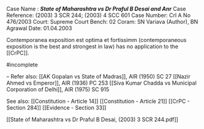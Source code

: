 Case Name : ***State of Maharashtra vs Dr Praful B Desai and Anr***
Case Reference: (2003) 3 SCR 244; (2003) 4 SCC 601
Case Number: Crl A No 476/2003
Court: Supreme Court
Bench:  02
Coram: SN Variava (Author), BN Agrawal
Date: 01.04.2003

Contemporanea exposition est optima et fortissimm (contemporaneous exposition is the best and strongest in law) has no application to the [[CrPC]].

#incomplete 

–
Refer also:
[[AK Gopalan vs State of Madras]], AIR (1950) SC 27
[[Nazir Ahmed vs Emperor]], AIR (1936) PC 253
[[Siva Kumar Chadda vs Municipal Corporation of Delhi]], AIR (1975) SC 915

See also:
[[Constitution - Article 14]]
[[Constitution - Article 21]]
[[CrPC - Section 284]]
[[Evidence - Section 33]]

[[State of Maharashtra vs Dr Praful B Desai, (2003) 3 SCR 244.pdf]]